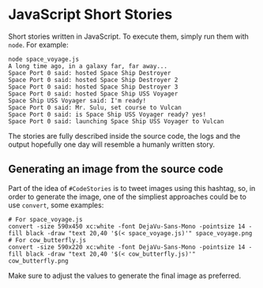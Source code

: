 ﻿# JavaScript Short Stories

Short stories written in JavaScript. To execute them, simply run them
with `node`. For example:

    node space_voyage.js
    A long time ago, in a galaxy far, far away...
    Space Port 0 said: hosted Space Ship Destroyer
    Space Port 0 said: hosted Space Ship Destroyer 2
    Space Port 0 said: hosted Space Ship Destroyer 3
    Space Port 0 said: hosted Space Ship USS Voyager
    Space Ship USS Voyager said: I'm ready!
    Space Port 0 said: Mr. Sulu, set course to Vulcan
    Space Port 0 said: is Space Ship USS Voyager ready? yes!
    Space Port 0 said: launching Space Ship USS Voyager to Vulcan

The stories are fully described inside the source code, the logs and
the output hopefully one day will resemble a humanly written story.

## Generating an image from the source code

Part of the idea of `#CodeStories` is to tweet images using this
hashtag, so, in order to generate the image, one of the simpliest
approaches could be to use `convert`, some examples:

    # For space_voyage.js
    convert -size 590x450 xc:white -font DejaVu-Sans-Mono -pointsize 14 -fill black -draw "text 20,40 '$(< space_voyage.js)'" space_voyage.png
    # For cow_butterfly.js
    convert -size 590x220 xc:white -font DejaVu-Sans-Mono -pointsize 14 -fill black -draw "text 20,40 '$(< cow_butterfly.js)'" cow_butterfly.png

Make sure to adjust the values to generate the final image as
preferred.
